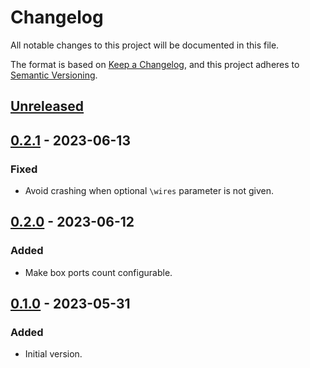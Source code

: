 # Changelog

All notable changes to this project will be documented in this file.

The format is based on [Keep a Changelog](https://keepachangelog.com/en/1.0.0/),
and this project adheres to [Semantic Versioning](https://semver.org/spec/v2.0.0.html).

## [Unreleased]

## [0.2.1] - 2023-06-13

### Fixed

- Avoid crashing when optional `\wires` parameter is not given.

## [0.2.0] - 2023-06-12

### Added

- Make box ports count configurable.

## [0.1.0] - 2023-05-31

### Added

- Initial version.

[unreleased]: https://github.com/paolobrasolin/string-diagrams/compare/v0.2.1...HEAD
[0.2.1]: https://github.com/paolobrasolin/string-diagrams/compare/v0.2.0...v0.2.1
[0.2.0]: https://github.com/paolobrasolin/string-diagrams/compare/v0.1.0...v0.2.0
[0.1.0]: https://github.com/paolobrasolin/string-diagrams/releases/tag/v0.1.0
